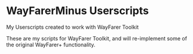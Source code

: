 # WayFarerMinus Userscripts
 My Userscripts created to work with WayFarer Toolkit


These are my scripts for WayFarer Toolkit, and will re-implement some of the original WayFarer+ functionality.
